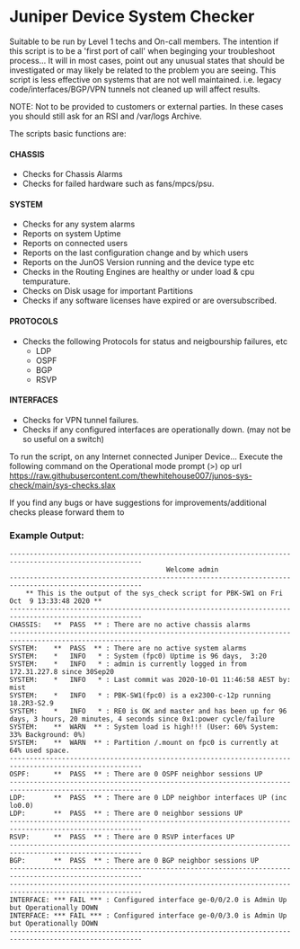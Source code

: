 # Juniper Device System Checker


Suitable to be run by Level 1 techs and On-call members.
The intention if this script is to be a 'first port of call' when beginging your troubleshoot process...
It will in most cases, point out any unusual states that should be investigated or may likely be related to the problem you are seeing. 
This script is less effective on systems that are not well maintained.
i.e. legacy code/interfaces/BGP/VPN tunnels not cleaned up will affect results.

NOTE: Not to be provided to customers or external parties. 
In these cases you should still ask for an RSI and /var/logs Archive.

The scripts basic functions are:

#### CHASSIS
* Checks for Chassis Alarms
* Checks for failed hardware such as fans/mpcs/psu.
#### SYSTEM
* Checks for any system alarms
* Reports on system Uptime
* Reports on connected users
* Reports on the last configuration change and by which users
* Reports on the JunOS Version running and the device type etc
* Checks in the Routing Engines are healthy or under load & cpu tempurature.
* Checks on Disk usage for important Partitions
* Checks if any software licenses have expired or are oversubscribed.
#### PROTOCOLS
* Checks the following Protocols for status and neigbourship failures, etc
  * LDP
  * OSPF
  * BGP
  * RSVP
#### INTERFACES
* Checks for VPN tunnel failures.
* Checks if any configured interfaces are operationally down. (may not be so useful on a switch)


To run the script, on any Internet connected Juniper Device...
Execute the following command on the Operational mode prompt (>)
op url https://raw.githubusercontent.com/thewhitehouse007/junos-sys-check/main/sys-checks.slax

If you find any bugs or have suggestions for improvements/additional checks please forward them to <hidden>

### Example Output:
```
-------------------------------------------------------------------------------------------------------
                                       Welcome admin
-------------------------------------------------------------------------------------------------------
    ** This is the output of the sys_check script for PBK-SW1 on Fri Oct  9 13:33:48 2020 **
-------------------------------------------------------------------------------------------------------
CHASSIS:   **  PASS  ** : There are no active chassis alarms
-------------------------------------------------------------------------------------------------------
SYSTEM:    **  PASS  ** : There are no active system alarms
SYSTEM:    *   INFO   * : System (fpc0) Uptime is 96 days,  3:20
SYSTEM:    *   INFO   * : admin is currently logged in from 172.31.227.8 since 30Sep20
SYSTEM:    *   INFO   * : Last commit was 2020-10-01 11:46:58 AEST by: mist
SYSTEM:    *   INFO   * : PBK-SW1(fpc0) is a ex2300-c-12p running 18.2R3-S2.9
SYSTEM:    *   INFO   * : RE0 is OK and master and has been up for 96 days, 3 hours, 20 minutes, 4 seconds since 0x1:power cycle/failure
SYSTEM:    **  WARN  ** : System load is high!!! (User: 60% System: 33% Background: 0%)
SYSTEM:    **  WARN  ** : Partition /.mount on fpc0 is currently at  64% used space.
-------------------------------------------------------------------------------------------------------
OSPF:      **  PASS  ** : There are 0 OSPF neighbor sessions UP
-------------------------------------------------------------------------------------------------------
LDP:       **  PASS  ** : There are 0 LDP neighbor interfaces UP (inc lo0.0)
LDP:       **  PASS  ** : There are 0 neighbor sessions UP
-------------------------------------------------------------------------------------------------------
RSVP:      **  PASS  ** : There are 0 RSVP interfaces UP
-------------------------------------------------------------------------------------------------------
BGP:       **  PASS  ** : There are 0 BGP neighbor sessions UP
-------------------------------------------------------------------------------------------------------
-------------------------------------------------------------------------------------------------------
INTERFACE: *** FAIL *** : Configured interface ge-0/0/2.0 is Admin Up but Operationally DOWN
INTERFACE: *** FAIL *** : Configured interface ge-0/0/3.0 is Admin Up but Operationally DOWN
-------------------------------------------------------------------------------------------------------

```
